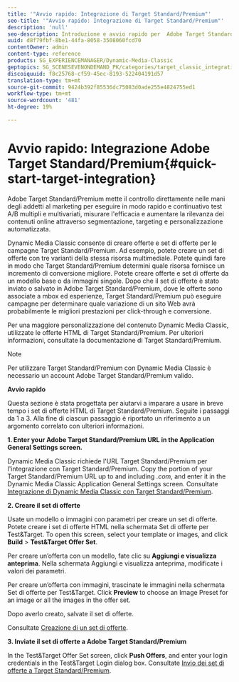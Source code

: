 ```yaml
---
title: '"Avvio rapido: Integrazione di Target Standard/Premium"'
seo-title: '"Avvio rapido: Integrazione di Target Standard/Premium"'
description: 'null'
seo-description: Introduzione e avvio rapido per  Adobe Target Standard/Premium per imparare a utilizzare rapidamente le tecniche di integrazione di Target Standard/Premium.
uuid: d8f79fbf-8be1-44fa-8058-3508060fcd70
contentOwner: admin
content-type: reference
products: SG_EXPERIENCEMANAGER/Dynamic-Media-Classic
geptopics: SG_SCENESEVENONDEMAND_PK/categories/target_classic_integration
discoiquuid: f8c25768-cf59-45ec-8193-522404191d57
translation-type: tm+mt
source-git-commit: 9424b392f85536dc75083d0ade255e4824755ed1
workflow-type: tm+mt
source-wordcount: '481'
ht-degree: 19%

---
```



# Avvio rapido: Integrazione  Adobe Target Standard/Premium{#quick-start-target-integration}

 Adobe Target Standard/Premium mette il controllo direttamente nelle mani degli addetti al marketing per eseguire in modo rapido e continuativo test A/B multipli e multivariati, misurare l&#39;efficacia e aumentare la rilevanza dei contenuti online attraverso segmentazione, targeting e personalizzazione automatizzata.

Dynamic Media Classic consente di creare offerte e set di offerte per le campagne Target Standard/Premium. Ad esempio, potete creare un set di offerte con tre varianti della stessa risorsa multimediale. Potete quindi fare in modo che Target Standard/Premium determini quale risorsa fornisce un incremento di conversione migliore. Potete creare offerte e set di offerte da un modello base o da immagini singole. Dopo che il set di offerte è stato inviato o salvato in  Adobe Target Standard/Premium, dove le offerte sono associate a mbox ed esperienze, Target Standard/Premium può eseguire campagne per determinare quale variazione di un sito Web avrà probabilmente le migliori prestazioni per click-through e conversione.

Per una maggiore personalizzazione del contenuto Dynamic Media Classic, utilizzate le offerte HTML di Target Standard/Premium. Per ulteriori informazioni, consultate la documentazione di Target Standard/Premium.

>[!NOTE]
>
>Per utilizzare Target Standard/Premium con Dynamic Media Classic è necessario un account  Adobe Target Standard/Premium valido.

**Avvio rapido**

Questa sezione è stata progettata per aiutarvi a imparare a usare in breve tempo i set di offerte HTML di Target Standard/Premium. Seguite i passaggi da 1 a 3. Alla fine di ciascun passaggio è riportato un riferimento a un argomento correlato con ulteriori informazioni.

**1. Enter your Adobe Target Standard/Premium URL in the Application General Settings screen.**

Dynamic Media Classic richiede l&#39;URL Target Standard/Premium per l&#39;integrazione con Target Standard/Premium. Copy the portion of your Target Standard/Premium URL up to and including *.com*, and enter it in the Dynamic Media Classic Application General Settings screen. Consultate [Integrazione di Dynamic Media Classic con Target Standard/Premium](integrating-dmc-with-target.md#integrating-dmc-with-target).

**2. Creare il set di offerte**

Usate un modello o immagini con parametri per creare un set di offerte. Potete creare i set di offerte HTML nella schermata Set di offerte per Test&amp;Target. To open this screen, select your template or images, and click **Build** > **Test&amp;Target Offer Set**.

Per creare un’offerta con un modello, fate clic su **Aggiungi e visualizza anteprima**. Nella schermata Aggiungi e visualizza anteprima, modificate i valori dei parametri.

Per creare un’offerta con immagini, trascinate le immagini nella schermata Set di offerte per Test&amp;Target. Click **Preview** to choose an Image Preset for an image or all the images in the offer set.

Dopo averlo creato, salvate il set di offerte.

Consultate [Creazione di un set di offerte](creating-offer-set.md#creating_an_offer_set).

**3. Inviate il set di offerte a  Adobe Target Standard/Premium**

In the Test&amp;Target Offer Set screen, click **Push Offers**, and enter your login credentials in the Test&amp;Target Login dialog box. Consultate [Invio dei set di offerte a Target Standard/Premium](pushing-offer-sets-target.md#pushing_offer_sets_to_target).
